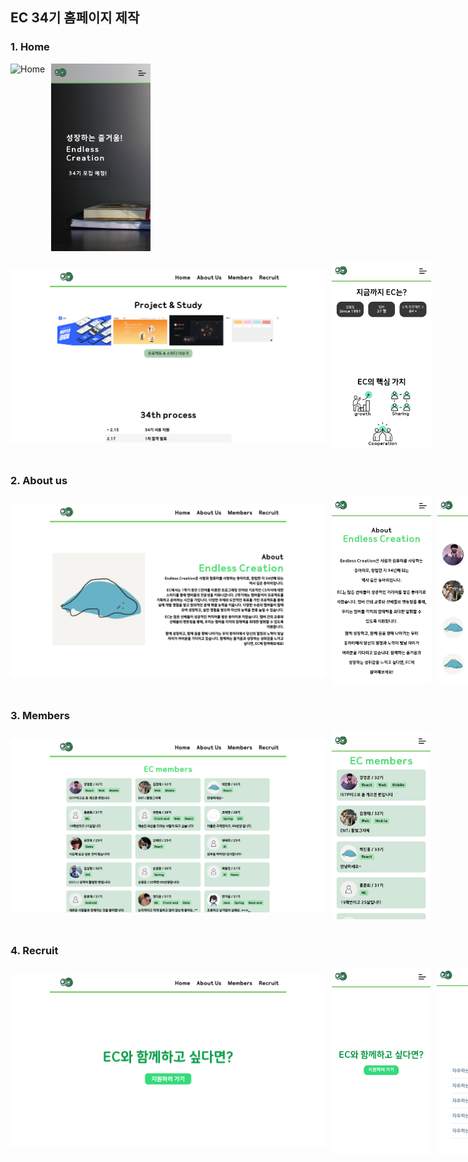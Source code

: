## EC 34기 홈페이지 제작

### 1. Home
<div style="display: flex; gap: 10px; flex-direction: row;">
    <img src="README_image/Home1.png" alt="Home" style="object-fit: contain;max-height:300px;">
    <img src="README_image/Home1_mobile.png" alt="Home" style="object-fit: contain;max-height:300px;"> 
</div>
<br>

<div style="display: flex; gap: 10px; flex-direction: row;">
    <img src="README_image/Home2.png" alt="Home" style="object-fit: contain;max-height:300px;">
    <img src="README_image/Home2_mobile.png" alt="Home" style="object-fit: contain;max-height:300px;">  
</div>
<br>

### 2. About us
<div style="display: flex; gap: 10px; flex-direction: row;">
    <img src="README_image/Aboutus.png" alt="Aboutus" style="object-fit: contain;max-height:300px;">
    <img src="README_image/Aboutus_mobile1.png" alt="Aboutus" style="object-fit: contain;max-height:300px;">
    <img src="README_image/Aboutus_mobile2.png" alt="Aboutus" style="object-fit: contain;max-height:300px;">  
</div>
<br>

### 3. Members
<div style="display: flex; gap: 10px; flex-direction: row;">
    <img src="README_image/Members.png" alt="Members" style="object-fit: contain;max-height:300px;">
    <img src="README_image/Members_mobile.png" alt="Members" style="object-fit: contain;max-height:300px;">  
</div>
<br>

### 4. Recruit
<div style="display: flex; gap: 10px; flex-direction: row;">
    <img src="README_image/Recruit.png" alt="Recruit" style="object-fit: contain;max-height:300px;">
    <img src="README_image/Recruit_mobile1.png" alt="Recruit" style="object-fit: contain;max-height:300px;">
    <img src="README_image/Recruit_mobile2.png" alt="Recruit" style="object-fit: contain;max-height:300px;">
</div>